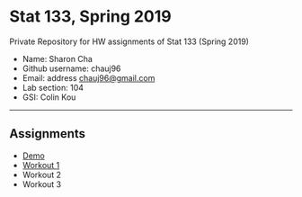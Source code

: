 # Stat 133, Spring 2019

Private Repository for HW assignments of Stat 133 (Spring 2019)

- Name: Sharon Cha
- Github username: chauj96
- Email: address chauj96@gmail.com
- Lab section: 104
- GSI: Colin Kou

-----

## Assignments

- [Demo](demo)
- [Workout 1](workout1)
- Workout 2
- Workout 3


